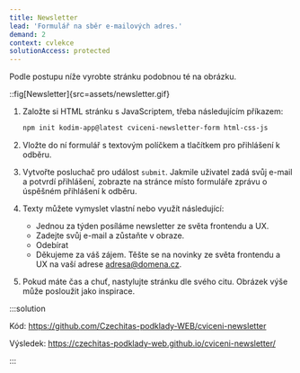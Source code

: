 ```yaml
---
title: Newsletter
lead: 'Formulář na sběr e-mailových adres.'
demand: 2
context: cvlekce
solutionAccess: protected
---
```


Podle postupu níže vyrobte stránku podobnou té na obrázku.

::fig[Newsletter]{src=assets/newsletter.gif}

1. Založte si HTML stránku s JavaScriptem, třeba následujícím příkazem:
   ```sh
   npm init kodim-app@latest cviceni-newsletter-form html-css-js
   ```
1. Vložte do ní formulář s textovým políčkem a tlačítkem pro přihlášení k odběru.
1. Vytvořte posluchač pro událost `submit`. Jakmile uživatel zadá svůj e-mail a potvrdí přihlášení, zobrazte na stránce místo formuláře zprávu o úspěšném přihlášení k odběru.

1. Texty můžete vymyslet vlastní nebo využít následující:

   - Jednou za týden posíláme newsletter ze světa frontendu a UX.
   - Zadejte svůj e-mail a zůstaňte v obraze.
   - Odebírat
   - Děkujeme za váš zájem. Těšte se na novinky ze světa frontendu a UX na vaší adrese adresa@domena.cz.

1. Pokud máte čas a chuť, nastylujte stránku dle svého citu. Obrázek výše může posloužit jako inspirace.

:::solution

Kód: https://github.com/Czechitas-podklady-WEB/cviceni-newsletter

Výsledek: https://czechitas-podklady-web.github.io/cviceni-newsletter/

:::
